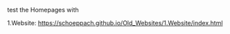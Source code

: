 test the Homepages with

1.Website: https://schoeppach.github.io/Old_Websites/1.Website/index.html




